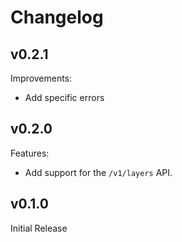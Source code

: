 # Changelog

## v0.2.1

Improvements:

* Add specific errors

## v0.2.0

Features:

* Add support for the `/v1/layers` API.

## v0.1.0

Initial Release
